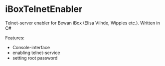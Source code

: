iBoxTelnetEnabler
=================

Telnet-server enabler for Bewan iBox (Elisa Viihde, Wippies etc.). Written in C#

Features:
* Console-interface
* enabling telnet-service
* setting root password


